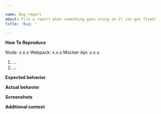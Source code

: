 ```yaml
---

name: Bug report
about: File a report when something goes wrong so it can get fixed!
title: 'Bug: '

---
```


<!-- NOTE: Each discrete (stand-alone) request should be in its own issue. -->

**How To Reproduce**

Node: x.x.x
Webpack: x.x.x
Mocker Api: x.x.x

1. ...
2. ...

**Expected behavior**

<!-- A clear and concise description of what you expected to happen. -->

**Actual behavior**

<!-- A clear and concise description of the result you got. -->

**Screenshots**

<!-- If applicable, add screenshots to help explain your problem. -->

**Additional context**

<!-- Add any other context about the problem here. -->

